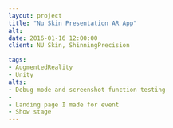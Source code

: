 ```yaml
---
layout: project
title: "Nu Skin Presentation AR App"
alt:
date: 2016-01-16 12:00:00
client: NU Skin, ShinningPrecision

tags:
- AugmentedReality
- Unity
alts:
- Debug mode and screenshot function testing
- 
- Landing page I made for event
- Show stage
---
```

